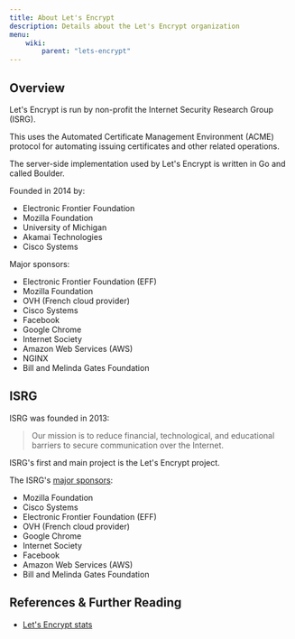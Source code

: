 ```yaml
---
title: About Let's Encrypt
description: Details about the Let's Encrypt organization
menu:
    wiki:
        parent: "lets-encrypt"
---
```


## Overview

Let's Encrypt is run by non-profit the Internet Security Research Group (ISRG).

This uses the  Automated Certificate Management Environment (ACME) protocol for automating issuing certificates and other related operations.

The server-side implementation used by Let's Encrypt is written in Go and called Boulder.

Founded in 2014 by:

* Electronic Frontier Foundation
* Mozilla Foundation
* University of Michigan
* Akamai Technologies
* Cisco Systems

Major sponsors:

* Electronic Frontier Foundation (EFF)
* Mozilla Foundation
* OVH (French cloud provider)
* Cisco Systems
* Facebook
* Google Chrome
* Internet Society
* Amazon Web Services (AWS)
* NGINX
* Bill and Melinda Gates Foundation

## ISRG

ISRG was founded in 2013:

> Our mission is to reduce financial, technological, and educational barriers to secure communication over the Internet.

ISRG's first and main project is the Let's Encrypt project.

The ISRG's [major sponsors](https://www.abetterinternet.org/sponsors/):

* Mozilla Foundation
* Cisco Systems
* Electronic Frontier Foundation (EFF)
* OVH (French cloud provider)
* Google Chrome
* Internet Society
* Facebook
* Amazon Web Services (AWS)
* Bill and Melinda Gates Foundation

## References & Further Reading

* [Let's Encrypt stats](https://letsencrypt.org/stats/)